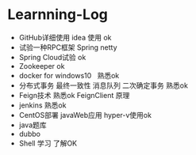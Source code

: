 # Learnning-Log		
* GitHub详细使用 idea 使用 ok
* 试验一种RPC框架 Spring	netty  
* Spring Cloud试验 		ok   
* Zookeeper 		ok    
* docker for windows10  		熟悉ok    
* 分布式事务 最终一致性 消息队列 二次确定事务 		熟悉ok      
* Feign技术 熟悉ok FeignClient 原理     		   
* jenkins 熟悉ok		    
* CentOS部署 javaWeb应用 hyper-v使用ok		    
* java题库	
* dubbo
* Shell 学习 了解OK   
